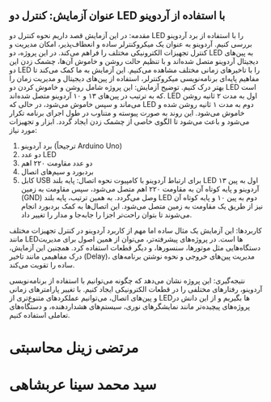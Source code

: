 ## عنوان آزمایش: کنترل دو LED با استفاده از آردوینو
مقدمه:
در این آزمایش قصد داریم نحوه کنترل دو LED را با استفاده از برد آردوینو بررسی کنیم. آردوینو به عنوان یک میکروکنترلر ساده و انعطاف‌پذیر، امکان مدیریت و کنترل تجهیزات الکترونیکی مختلف را فراهم می‌کند. در این پروژه، دو LED به پین‌های دیجیتال آردوینو متصل شده‌اند و با تنظیم حالت روشن و خاموش آن‌ها، چشمک زدن این دو LED را با تاخیرهای زمانی مختلف مشاهده می‌کنیم. این آزمایش به ما کمک می‌کند تا مفاهیم پایه‌ای برنامه‌نویسی میکروکنترلر، استفاده از پین‌های دیجیتال و مدیریت زمان را بهتر درک کنیم.
توضیح آزمایش:
این پروژه شامل روشن و خاموش کردن دو LED است که به ترتیب در پین‌های ۱۳ و ۱۰ آردوینو متصل شده‌اند. LED اول به مدت ۲ ثانیه روشن می‌ماند و سپس خاموش می‌شود، در حالی که LED دوم به مدت ۱ ثانیه روشن شده و خاموش می‌شود. این روند به صورت پیوسته و متناوب در طول اجرای برنامه تکرار می‌شود و باعث می‌شود تا الگوی خاصی از چشمک زدن ایجاد گردد.
ابزار و تجهیزات مورد نیاز:
1. برد آردوینو (ترجیحاً Arduino Uno)
2. دو عدد LED
3. دو عدد مقاومت ۲۲۰ اهم
4. بردبورد و سیم‌های اتصال
5. کابل USB برای ارتباط آردوینو با کامپیوت
نحوه اتصال:
پایه بلند LED اول به پین ۱۳ آردوینو و پایه کوتاه آن به مقاومت ۲۲۰ اهم متصل می‌شود، سپس مقاومت به زمین (GND) وصل می‌گردد.
به همین ترتیب، پایه بلند LED دوم به پین ۱۰ و پایه کوتاه آن نیز از طریق یک مقاومت به زمین متصل می‌شود.
این اتصال‌ها به کمک بردبورد انجام می‌شوند تا بتوان راحت‌تر اجزا را جابه‌جا و مدار را تغییر داد.

کاربردها:
این آزمایش یک مثال ساده اما مهم از کاربرد آردوینو در کنترل تجهیزات مختلف مانند LEDها است. در پروژه‌های پیشرفته‌تر، می‌توان از همین اصول برای مدیریت دستگاه‌هایی مثل موتورها، سنسورها، و دیگر قطعات استفاده کرد. همچنین این آزمایش، درک مفاهیمی مانند تاخیر (Delay)، مدیریت پین‌های خروجی و نحوه نوشتن برنامه‌های ساده را تقویت می‌کند.

نتیجه‌گیری:
این پروژه نشان می‌دهد که چگونه می‌توانیم با استفاده از برنامه‌نویسی آردوینو، رفتارهای مختلفی را در قطعات الکترونیکی ایجاد کنیم. با تغییر پارامترهای زمانی و پین‌های اتصال، می‌توانیم عملکردهای متنوع‌تری از LEDها بگیریم و از این دانش در پروژه‌های پیچیده‌تر مانند نمایشگرهای نوری، سیستم‌های هشداردهنده، و دستگاه‌های تعاملی استفاده کنیم.
# مرتضی زینل محاسبتی
 # سید محمد سینا عربشاهی
